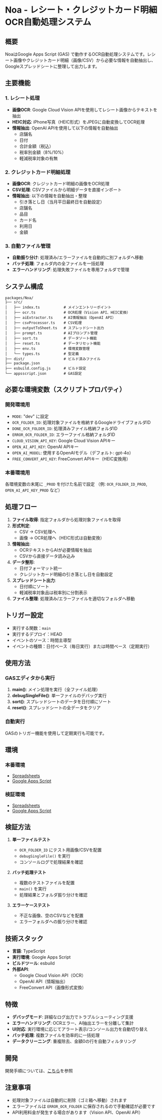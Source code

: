 # Noa - レシート・クレジットカード明細OCR自動処理システム

## 概要

NoaはGoogle Apps Script (GAS) で動作するOCR自動処理システムです。レシート画像やクレジットカード明細（画像/CSV）から必要な情報を自動抽出し、Googleスプレッドシートに整理して出力します。

## 主要機能

### 1. レシート処理
- **画像OCR**: Google Cloud Vision APIを使用してレシート画像からテキストを抽出
- **HEIC対応**: iPhone写真（HEIC形式）をJPEGに自動変換してOCR処理
- **情報抽出**: OpenAI APIを使用して以下の情報を自動抽出
  - 店舗名
  - 日付
  - 合計金額（税込）
  - 税率別金額（8%/10%）
  - 軽減税率対象の有無

### 2. クレジットカード明細処理
- **画像OCR**: クレジットカード明細の画像をOCR処理
- **CSV処理**: CSVファイルから明細データを直接インポート
- **情報抽出**: 以下の情報を自動抽出・整理
  - 引き落とし日（当月平日最終日を自動設定）
  - 店舗名
  - 品目
  - カード名
  - 利用日
  - 金額

### 3. 自動ファイル管理
- **自動振り分け**: 処理済み/エラーファイルを自動的に別フォルダへ移動
- **バッチ処理**: フォルダ内の全ファイルを一括処理
- **エラーハンドリング**: 処理失敗ファイルを専用フォルダで管理

## システム構成

```
packages/Noa/
├── src/
│   ├── index.ts           # メインエントリーポイント
│   ├── ocr.ts             # OCR処理（Vision API、HEIC変換）
│   ├── aiExtractor.ts     # AI情報抽出（OpenAI API）
│   ├── csvProcessor.ts    # CSV処理
│   ├── outputToSheet.ts   # スプレッドシート出力
│   ├── prompt.ts          # AIプロンプト管理
│   ├── sort.ts            # データソート機能
│   ├── reset.ts           # データリセット機能
│   ├── env.ts             # 環境変数管理
│   └── types.ts           # 型定義
├── dist/                  # ビルド済みファイル
├── package.json
├── esbuild.config.js      # ビルド設定
└── appsscript.json        # GAS設定
```

## 必要な環境変数（スクリプトプロパティ）

### 開発環境用
- `MODE`: "dev" に設定
- `OCR_FOLDER_ID`: 処理対象ファイルを格納するGoogleドライブフォルダID
- `DONE_OCR_FOLDER_ID`: 処理済みファイル格納フォルダID
- `ERROR_OCR_FOLDER_ID`: エラーファイル格納フォルダID
- `CLOUD_VISION_API_KEY`: Google Cloud Vision APIキー
- `OPEN_AI_API_KEY`: OpenAI APIキー
- `OPEN_AI_MODEL`: 使用するOpenAIモデル（デフォルト: gpt-4o）
- `FREE_CONVERT_API_KEY`: FreeConvert APIキー（HEIC変換用）

### 本番環境用
各環境変数の末尾に `_PROD` を付けた名前で設定
（例: `OCR_FOLDER_ID_PROD`, `OPEN_AI_API_KEY_PROD` など）

## 処理フロー

1. **ファイル取得**: 指定フォルダから処理対象ファイルを取得
2. **形式判定**:
   - CSV → CSV処理へ
   - 画像 → OCR処理へ（HEIC形式は自動変換）
3. **情報抽出**:
   - OCRテキストからAIが必要情報を抽出
   - CSVから直接データ読み込み
4. **データ整形**:
   - 日付フォーマット統一
   - クレジットカード明細の引き落とし日を自動設定
5. **スプレッドシート出力**:
   - 日付順にソート
   - 軽減税率対象品は税率別に分割表示
6. **ファイル整理**: 処理済み/エラーファイルを適切なフォルダへ移動

## トリガー設定
- 実行する関数：`main`
- 実行するデプロイ：HEAD
- イベントのソース：時間主導型
- イベントの種類：日付ベース（毎日実行）または時間ベース（定期実行）

## 使用方法

### GASエディタから実行

1. **main()**: メイン処理を実行（全ファイル処理）
2. **debugSingleFile()**: 単一ファイルのデバッグ実行
3. **sort()**: スプレッドシートのデータを日付順にソート
4. **reset()**: スプレッドシートの全データをクリア

### 自動実行

GASのトリガー機能を使用して定期実行も可能です。

## 環境
### 本番環境
- [Spreadsheets](https://docs.google.com/spreadsheets/d/1d-rkkDYrKmYBfSdbbvEBI8WfnG2DGq-iGyJFHS4jYek/edit?gid=0#gid=0)
- [Google Apps Script](※GASプロジェクトURLを記載)

### 検証環境
- [Spreadsheets](※検証用スプレッドシートURLを記載)
- [Google Apps Script](※検証用GASプロジェクトURLを記載)

## 検証方法

1. **単一ファイルテスト**
   - `OCR_FOLDER_ID` にテスト用画像/CSVを配置
   - `debugSingleFile()` を実行
   - コンソールログで処理結果を確認

2. **バッチ処理テスト**
   - 複数のテストファイルを配置
   - `main()` を実行
   - 処理結果とフォルダ振り分けを確認

3. **エラーケーステスト**
   - 不正な画像、空のCSVなどを配置
   - エラーフォルダへの振り分けを確認

## 技術スタック

- **言語**: TypeScript
- **実行環境**: Google Apps Script
- **ビルドツール**: esbuild
- **外部API**:
  - Google Cloud Vision API（OCR）
  - OpenAI API（情報抽出）
  - FreeConvert API（画像形式変換）

## 特徴

- **デバッグモード**: 詳細なログ出力でトラブルシューティング支援
- **エラーハンドリング**: OCRエラー、AI抽出エラーを分離して集計
- **UI対応**: 実行環境に応じてアラート表示/コンソール出力を自動切り替え
- **バッチ処理**: 複数ファイルを効率的に一括処理
- **データクリーニング**: 重複除去、金額0の行を自動フィルタリング

## 開発
開発手順については、[こちら](/README.md)を参照

## 注意事項

- 処理対象ファイルは自動的に削除（ゴミ箱へ移動）されます
- エラーファイルは `ERROR_OCR_FOLDER` に保存されるので手動確認が必要です
- API利用料金が発生する場合があります（Vision API、OpenAI API）
